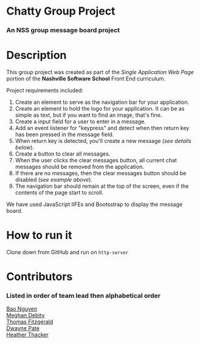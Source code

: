 # Chatty Group Project

### An NSS group message board project

# Description
This group project was created as part of the *Single Application Web Page* portion of the **Nashville Software School** Front End curriculum.

Project requirements included:  
1. Create an element to serve as the navigation bar for your application.
1. Create an element to hold the logo for your application. It can be as simple as text, but if you want to find an image, that's fine.
1. Create a input field for a user to enter in a message.
1. Add an event listener for "keypress" and detect when then return key has been pressed in the message field.
1. When return key is detected, you'll create a new message (*see details below*).
1. Create a button to clear all messages.
1. When the user clicks the clear messages button, all current chat messages should be removed from the application.
1. If there are no messages, then the clear messages button should be disabled (*see example above*).
1. The navigation bar should remain at the top of the screen, even if the contents of the page start to scroll.

We have used JavaScript IIFEs and Bootsstrap to display the message board.

# How to run it

   Clone down from GitHub and run on `http-server`

# Contributors 
### Listed in order of team lead then alphabetical order

[Bao Nguyen](https://github.com/baonguyen79)  
[Meghan Debity](https://github.com/Megraohoh)  
[Thomas Fitzgerald](https://github.com/basictom)  
[Dwayne Pate](https://github.com/drworm75)  
[Heather Thacker](https://github.com/hhthacker) 